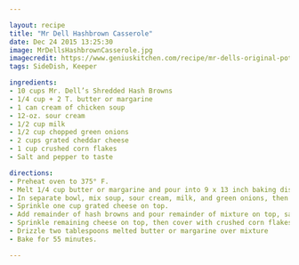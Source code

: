 ```yaml
---

layout: recipe
title: "Mr Dell Hashbrown Casserole"
date: Dec 24 2015 13:25:30
image: MrDellsHashbrownCasserole.jpg
imagecredit: https://www.geniuskitchen.com/recipe/mr-dells-original-potato-casserole-315111 
tags: SideDish, Keeper

ingredients:
- 10 cups Mr. Dell’s Shredded Hash Browns
- 1/4 cup + 2 T. butter or margarine
- 1 can cream of chicken soup
- 12-oz. sour cream
- 1/2 cup milk
- 1/2 cup chopped green onions
- 2 cups grated cheddar cheese
- 1 cup crushed corn flakes
- Salt and pepper to taste

directions:
- Preheat oven to 375° F.
- Melt 1/4 cup butter or margarine and pour into 9 x 13 inch baking dish, then add 5 cups of Mr. Dell’s Hash Browns. (No need to thaw.)
- In separate bowl, mix soup, sour cream, milk, and green onions, then pour 1/2 of this mixture over hash browns. Salt and pepper to taste.
- Sprinkle one cup grated cheese on top.
- Add remainder of hash browns and pour remainder of mixture on top, salt and pepper.
- Sprinkle remaining cheese on top, then cover with crushed corn flakes.
- Drizzle two tablespoons melted butter or margarine over mixture
- Bake for 55 minutes.

---
```

